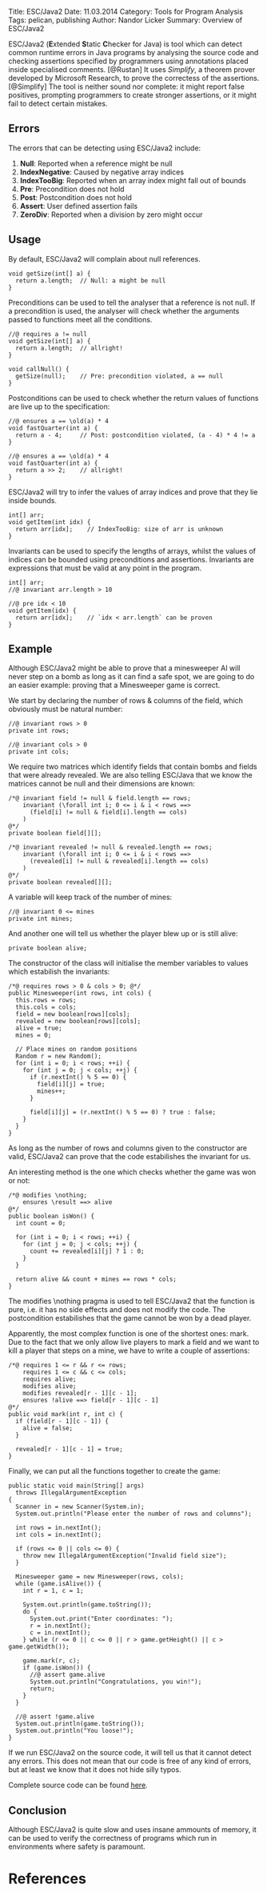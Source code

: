 Title: ESC/Java2
Date: 11.03.2014
Category: Tools for Program Analysis
Tags: pelican, publishing
Author: Nandor Licker
Summary: Overview of ESC/Java2

ESC/Java2 (**E**xtended **S**tatic **C**hecker for Java) is tool which can
detect common runtime errors in Java programs by analysing the source code
and checking assertions specified by programmers using annotations placed
inside specialised comments. [@Rustan] It uses *Simplify*, a theorem prover
developed by Microsoft Research, to prove the correctess of the assertions.
[@Simplify] The tool is neither sound nor complete: it might report false
positives, prompting programmers to create stronger assertions, or it might
fail to detect certain mistakes.

Errors
------

The errors that can be detecting using ESC/Java2 include:

1. **Null**: Reported when a reference might be null
2. **IndexNegative**: Caused by negative array indices
3. **IndexTooBig**: Reported when an array index might fall out of bounds
4. **Pre**: Precondition does not hold
5. **Post**: Postcondition does not hold
6. **Assert**: User defined assertion fails
7. **ZeroDiv**: Reported when a division by zero might occur

Usage
-----

By default, ESC/Java2 will complain about null references.

    void getSize(int[] a) {
      return a.length;  // Null: a might be null
    }

Preconditions can be used to tell the analyser that a reference is not null.
If a precondition is used, the analyser will check whether the arguments
passed to functions meet all the conditions.

    //@ requires a != null
    void getSize(int[] a) {
      return a.length;  // allright!
    }

    void callNull() {
      getSize(null);    // Pre: precondition violated, a == null
    }

Postconditions can be used to check whether the return values of functions are
live up to the specification:

    //@ ensures a == \old(a) * 4
    void fastQuarter(int a) {
      return a - 4;     // Post: postcondition violated, (a - 4) * 4 != a
    }

    //@ ensures a == \old(a) * 4
    void fastQuarter(int a) {
      return a >> 2;    // allright!
    }

ESC/Java2 will try to infer the values of array indices and prove that they lie
inside bounds.

    int[] arr;
    void getItem(int idx) {
      return arr[idx];    // IndexTooBig: size of arr is unknown
    }

Invariants can be used to specify the lengths of arrays, whilst the values of
indices can be bounded using preconditions and assertions. Invariants are
expressions that must be valid at any point in the program.

    int[] arr;
    //@ invariant arr.length > 10

    //@ pre idx < 10
    void getItem(idx) {
      return arr[idx];    // `idx < arr.length` can be proven
    }

Example
-------

Although ESC/Java2 might be able to prove that a minesweeper AI will never step
on a bomb as long as it can find a safe spot, we are going to do an easier
example: proving that a Minesweeper game is correct.

We start by declaring the number of rows & columns of the field, which
obviously must be natural number:

    //@ invariant rows > 0
    private int rows;

    //@ invariant cols > 0
    private int cols;

We require two matrices which identify fields that contain bombs and fields
that were already revealed. We are also telling ESC/Java that we know the
matrices cannot be null and their dimensions are known:

    /*@ invariant field != null & field.length == rows;
        invariant (\forall int i; 0 <= i & i < rows ==>
          (field[i] != null & field[i].length == cols)
        )
    @*/
    private boolean field[][];

    /*@ invariant revealed != null & revealed.length == rows;
        invariant (\forall int i; 0 <= i & i < rows ==>
          (revealed[i] != null & revealed[i].length == cols)
        )
    @*/
    private boolean revealed[][];

A variable will keep track of the number of mines:

    //@ invariant 0 <= mines
    private int mines;

And another one will tell us whether the player blew up or is still alive:

    private boolean alive;

The constructor of the class will initialise the member variables to values
which estabilish the invariants:

    /*@ requires rows > 0 & cols > 0; @*/
    public Minesweeper(int rows, int cols) {
      this.rows = rows;
      this.cols = cols;
      field = new boolean[rows][cols];
      revealed = new boolean[rows][cols];
      alive = true;
      mines = 0;

      // Place mines on random positions
      Random r = new Random();
      for (int i = 0; i < rows; ++i) {
        for (int j = 0; j < cols; ++j) {
          if (r.nextInt() % 5 == 0) {
            field[i][j] = true;
            mines++;
          }

          field[i][j] = (r.nextInt() % 5 == 0) ? true : false;
        }
      }
    }

As long as the number of rows and columns given to the constructor are valid,
ESC/Java2 can prove that the code estabilishes the invariant for us.

An interesting method is the one which checks whether the game was won or not:

    /*@ modifies \nothing;
        ensures \result ==> alive
    @*/
    public boolean isWon() {
      int count = 0;

      for (int i = 0; i < rows; ++i) {
        for (int j = 0; j < cols; ++j) {
          count += revealed[i][j] ? 1 : 0;
        }
      }

      return alive && count + mines == rows * cols;
    }

The modifies \nothing pragma is used to tell ESC/Java2 that the function is
pure, i.e. it has no side effects and does not modify the code. The
postcondition estabilishes that the game cannot be won by a dead player.

Apparently, the most complex function is one of the shortest ones: mark. Due to
the fact that we only allow live players to mark a field and we want to kill
a player that steps on a mine, we have to write a couple of assertions:

    /*@ requires 1 <= r && r <= rows;
        requires 1 <= c && c <= cols;
        requires alive;
        modifies alive;
        modifies revealed[r - 1][c - 1];
        ensures !alive ==> field[r - 1][c - 1]
    @*/
    public void mark(int r, int c) {
      if (field[r - 1][c - 1]) {
        alive = false;
      }

      revealed[r - 1][c - 1] = true;
    }

Finally, we can put all the functions together to create the game:

    public static void main(String[] args)
      throws IllegalArgumentException
    {
      Scanner in = new Scanner(System.in);
      System.out.println("Please enter the number of rows and columns");

      int rows = in.nextInt();
      int cols = in.nextInt();

      if (rows <= 0 || cols <= 0) {
        throw new IllegalArgumentException("Invalid field size");
      }

      Minesweeper game = new Minesweeper(rows, cols);
      while (game.isAlive()) {
        int r = 1, c = 1;

        System.out.println(game.toString());
        do {
          System.out.print("Enter coordinates: ");
          r = in.nextInt();
          c = in.nextInt();
        } while (r <= 0 || c <= 0 || r > game.getHeight() || c > game.getWidth());

        game.mark(r, c);
        if (game.isWon()) {
          //@ assert game.alive
          System.out.println("Congratulations, you win!");
          return;
        }
      }

      //@ assert !game.alive
      System.out.println(game.toString());
      System.out.println("You loose!");
    }


If we run ESC/Java2 on the source code, it will tell us that it cannot detect
any errors. This does not mean that our code is free of any kind of errors, but
at least we know that it does not hide silly typos.

Complete source code can be found [here](https://gist.github.com/nandor/9494124).


Conclusion
----------

Although ESC/Java2 is quite slow and uses insane ammounts of memory, it can be
used to verify the correctness of programs which run in environments where
safety is paramount.

References
==========

[@Rustan "K. Rustan M. Leino, Greg Nelson, and James B. Saxe. ESC/Java User's Manual, 2000:"]: ftp://gatekeeper.research.compaq.com/pub/DEC/SRC/technical-notes/SRC-2000-002.html
[@Simplify "D. Detlefts, G. Nelson, and J. Saxe. Simplify: A Theorem Prover for Program Checking"]: http://research.microsoft.com/en-us/um/people/qadeer/cse599f/papers/p365-detlefs.pdf
